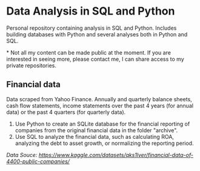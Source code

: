 # Data Analysis in SQL and Python
Personal repository containing analysis in SQL and Python. Includes building databases with Python and several analyses both in Python and SQL.

\* Not all my content can be made public at the moment. If you are interested in seeing more, please contact me, I can share access to my private repositories.

 ## **Financial data**
Data scraped from Yahoo Finance. Annually and quarterly balance sheets, cash flow statements, income statements over the past 4 years (for annual data) or the past 4 quarters (for quarterly data).
1. Use Python to create an SQLite database for the financial reporting of companies from the original financial data in the folder "archive".
2. Use SQL to analyze the financial data, such as calculating ROA, analyzing the debt to asset growth, or normalizing the reporting period.

  *Data Souce: https://www.kaggle.com/datasets/qks1lver/financial-data-of-4400-public-companies/*
